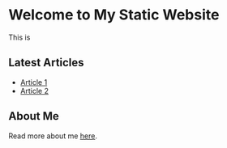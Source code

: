 # Welcome to My Static Website

This is 
## Latest Articles

- [Article 1](articles/article1.md)
- [Article 2](articles/article2.md)

## About Me

Read more about me [here](about.md).
